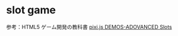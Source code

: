 # slot game

参考：HTML5 ゲーム開発の教科書 
[pixi.js DEMOS-ADOVANCED Slots](https://pixijs.io/examples/#/demos-advanced/slots.js)


